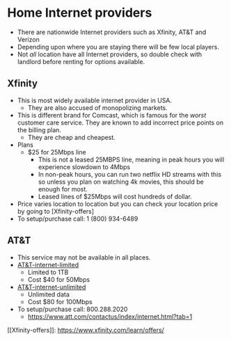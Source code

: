 
# Home Internet providers

- There are nationwide Internet providers such as Xfinity, AT&T and Verizon
- Depending upon where you are staying there will be few local players.
- Not _all_ location have all Internet providers, so double check with landlord before renting for options available.

## Xfinity
- This is most widely available internet provider in USA.
    + They are also accused of monopolizing markets.
- This is different brand for Comcast, which is famous for the _worst_ customer care service. They are known to add incorrect price points on the billing plan.
    + They are cheap and cheapest.
- Plans
    + $25 for 25Mbps line
        * This is not a leased 25MBPS line, meaning in peak hours you will experience slowdown to 4Mbps
        * In non-peak hours, you can run two netflix HD streams with this so unless you plan on watching 4k movies, this should be enough for most.
        * Leased lines of $25Mbps will cost hundreds of dollar.
- Price varies location to location but you can check your location price by going to [Xfinity-offers]
- To setup/purchase call: 1 (800) 934-6489 

## AT&T
- This service may not be available in all places.
- [AT&T-internet-limited]
    + Limited to 1TB
    + Cost $40 for 50Mbps
- [AT&T-internet-unlimited]
    + Unlimited data
    + Cost $80 for 100Mbps
- To setup/purchase call: 800.288.2020
    + https://www.att.com/contactus/index/internet.html?tab=1 


[AT&T-internet-limited]: <https://www.att.com/internet/>
[AT&T-internet-unlimited]: <https://www.att.com/internet/fiber.html>
[[Xfinity-offers]]: <https://www.xfinity.com/learn/offers/>
